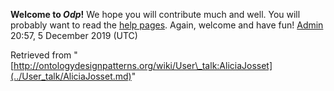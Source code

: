 __Welcome to _Odp_!__ We hope you will contribute much and well. 
You will probably want to read the [help pages](http://ontologydesignpatterns.org/wiki/Help:Contents "Help:Contents"). Again, welcome and have fun! [Admin](../User/ValentinaPresutti.md "User:ValentinaPresutti") 20:57, 5 December 2019 (UTC)





Retrieved from "[http://ontologydesignpatterns.org/wiki/User\_talk:AliciaJosset](../User_talk/AliciaJosset.md)"
